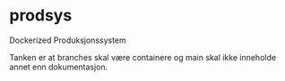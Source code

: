 # prodsys
Dockerized Produksjonssystem

Tanken er at branches skal være containere og main skal ikke inneholde annet enn dokumentasjon.
